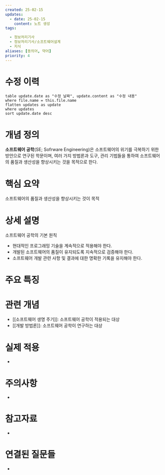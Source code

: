 ```yaml
---
created: 25-02-15
updates:
  - date: 25-02-15
    content: 노트 생성
tags:

  - 정보처리기사
  - 정보처리기사/소프트웨어설계
  - 지식
aliases: [동의어, 약어]
priority: 4
---
```

# 수정 이력
```dataview
table update.date as "수정 날짜", update.content as "수정 내용"
where file.name = this.file.name
flatten updates as update 
where updates
sort update.date desc
```

# 개념 정의 
<!-- 핵심 개념을 간단명료하게 정의합니다 --> 
**소프트웨어 공학**(SE; Sofrware Engineering)은 소프트웨어의 위기를 극복하기 위한 방안으로 연구된 학문이며, 여러 가지 방법론과 도구, 관리 기법들을 통하여 소프트웨어의 품질과 생산성을 향상시키는 것을 목적으로 한다.
# 핵심 요약 
<!-- 이 개념의 가장 중요한 포인트들을 요약합니다 --> 
소프트웨어의 품질과 생산성을 향상시키는 것이 목적
# 상세 설명 
<!-- 개념에 대한 자세한 설명을 작성합니다 --> 
소프트웨어 공학의 기본 원칙
- 현대적인 프로그래밍 기술을 계속적으로 적용해야 한다.
- 개발된 소프트웨어의 품질이 유지되도록 지속적으로 검증해야 한다.
- 소프트웨어 개발 관련 사항 및 결과에 대한 명확한 기록을 유지해야 한다.
# 주요 특징 
<!-- 개념의 특징적인 부분들을 정리합니다 --> 
# 관련 개념 
<!-- 연관된 다른 개념들을 링크하고 관계를 설명합니다 --> 
- [[소프트웨어 생명 주기]]: 소프트웨어 공학이 적용되는 대상
- [[개발 방법론]]: 소프트웨어 공학이 연구하는 대상
# 실제 적용 
- <!-- 실무/실생활에서의 활용 예시를 작성합니다 --> 
# 주의사항 
- <!-- 개념을 사용할 때 주의해야 할 점들을 정리합니다 --> 
# 참고자료 
- <!-- 추가 학습에 도움이 되는 자료들을 정리합니다 --> 
# 연결된 질문들 
- <!-- 이 개념과 관련된 질문 노트들을 링크합니다 -->